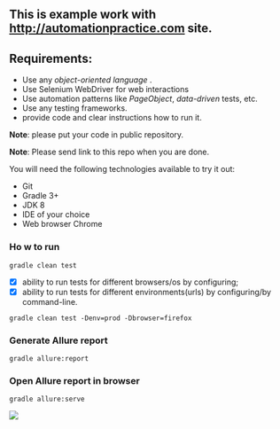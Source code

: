 ## This is example work with http://automationpractice.com site. 

## Requirements:
- Use any *object-oriented language* .
- Use Selenium WebDriver for web interactions
- Use automation patterns like *PageObject*, *data-driven* tests, etc.
- Use any testing frameworks. 
- provide code and clear instructions how to run it.

**Note**: please put your code in public repository.

**Note**: Please send link to this repo when you are done.

You will need the following technologies available to try it out:
* Git
* Gradle 3+
* JDK 8
* IDE of your choice 
* Web browser Chrome

### Ho w to run

```gradle clean test```

- [x] ability to run tests for different browsers/os by configuring;
- [x] ability to run tests for different environments(urls) by configuring/by command-line.

```gradle clean test -Denv=prod -Dbrowser=firefox``` 

### Generate Allure report 

```gradle allure:report```

### Open Allure report in browser

```gradle allure:serve```


![](https://a.radikal.ru/a16/2105/f5/707a00f06e51.png)

![]()

![]()



